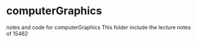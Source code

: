 # computerGraphics
notes and code for computerGraphics
This folder include the lecture notes of 15462
